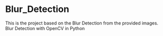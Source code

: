 # Blur_Detection
This is the project based on the Blur Detection from the provided images.
Blur Detection with OpenCV in Python



